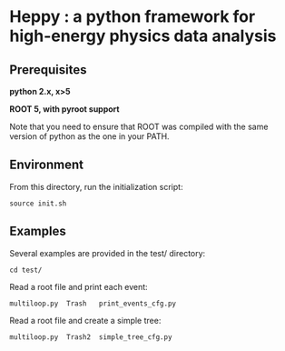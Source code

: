 Heppy : a python framework for high-energy physics data analysis
================================================================

Prerequisites
-------------

**python 2.x, x>5**

**ROOT 5, with pyroot support**

Note that you need to ensure that ROOT was compiled with the same version of python as the one in your PATH.

Environment
-----------

From this directory, run the initialization script:

	source init.sh


Examples
--------

Several examples are provided in the test/ directory:

	cd test/

Read a root file and print each event:

	multiloop.py  Trash   print_events_cfg.py

Read a root file and create a simple tree:

	multiloop.py  Trash2  simple_tree_cfg.py

